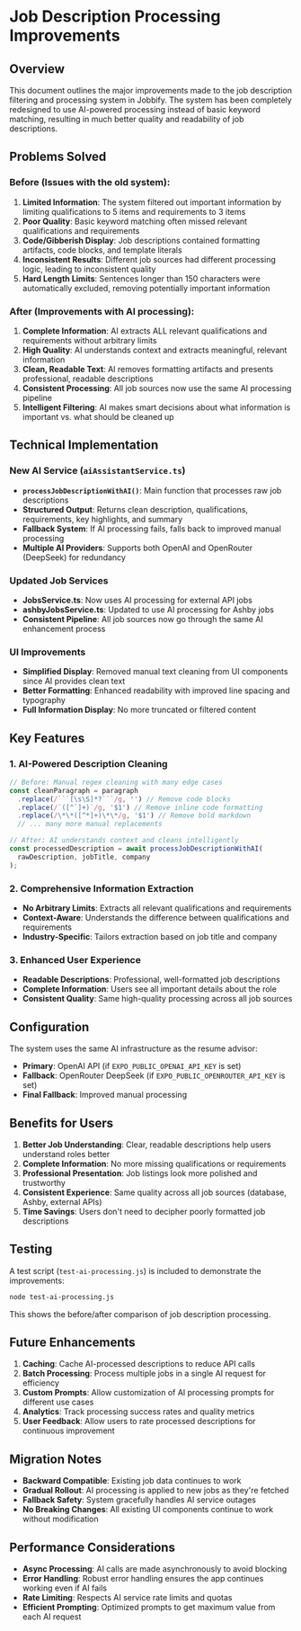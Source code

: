 # Job Description Processing Improvements

## Overview
This document outlines the major improvements made to the job description filtering and processing system in Jobbify. The system has been completely redesigned to use AI-powered processing instead of basic keyword matching, resulting in much better quality and readability of job descriptions.

## Problems Solved

### Before (Issues with the old system):
1. **Limited Information**: The system filtered out important information by limiting qualifications to 5 items and requirements to 3 items
2. **Poor Quality**: Basic keyword matching often missed relevant qualifications and requirements
3. **Code/Gibberish Display**: Job descriptions contained formatting artifacts, code blocks, and template literals
4. **Inconsistent Results**: Different job sources had different processing logic, leading to inconsistent quality
5. **Hard Length Limits**: Sentences longer than 150 characters were automatically excluded, removing potentially important information

### After (Improvements with AI processing):
1. **Complete Information**: AI extracts ALL relevant qualifications and requirements without arbitrary limits
2. **High Quality**: AI understands context and extracts meaningful, relevant information
3. **Clean, Readable Text**: AI removes formatting artifacts and presents professional, readable descriptions
4. **Consistent Processing**: All job sources now use the same AI processing pipeline
5. **Intelligent Filtering**: AI makes smart decisions about what information is important vs. what should be cleaned up

## Technical Implementation

### New AI Service (`aiAssistantService.ts`)
- **`processJobDescriptionWithAI()`**: Main function that processes raw job descriptions
- **Structured Output**: Returns clean description, qualifications, requirements, key highlights, and summary
- **Fallback System**: If AI processing fails, falls back to improved manual processing
- **Multiple AI Providers**: Supports both OpenAI and OpenRouter (DeepSeek) for redundancy

### Updated Job Services
- **JobsService.ts**: Now uses AI processing for external API jobs
- **ashbyJobsService.ts**: Updated to use AI processing for Ashby jobs
- **Consistent Pipeline**: All job sources now go through the same AI enhancement process

### UI Improvements
- **Simplified Display**: Removed manual text cleaning from UI components since AI provides clean text
- **Better Formatting**: Enhanced readability with improved line spacing and typography
- **Full Information Display**: No more truncated or filtered content

## Key Features

### 1. AI-Powered Description Cleaning
```typescript
// Before: Manual regex cleaning with many edge cases
const cleanParagraph = paragraph
  .replace(/```[\s\S]*?```/g, '') // Remove code blocks
  .replace(/`([^`]+)`/g, '$1') // Remove inline code formatting
  .replace(/\*\*([^*]+)\*\*/g, '$1') // Remove bold markdown
  // ... many more manual replacements

// After: AI understands context and cleans intelligently
const processedDescription = await processJobDescriptionWithAI(
  rawDescription, jobTitle, company
);
```

### 2. Comprehensive Information Extraction
- **No Arbitrary Limits**: Extracts all relevant qualifications and requirements
- **Context-Aware**: Understands the difference between qualifications and requirements
- **Industry-Specific**: Tailors extraction based on job title and company

### 3. Enhanced User Experience
- **Readable Descriptions**: Professional, well-formatted job descriptions
- **Complete Information**: Users see all important details about the role
- **Consistent Quality**: Same high-quality processing across all job sources

## Configuration

The system uses the same AI infrastructure as the resume advisor:
- **Primary**: OpenAI API (if `EXPO_PUBLIC_OPENAI_API_KEY` is set)
- **Fallback**: OpenRouter DeepSeek (if `EXPO_PUBLIC_OPENROUTER_API_KEY` is set)
- **Final Fallback**: Improved manual processing

## Benefits for Users

1. **Better Job Understanding**: Clear, readable descriptions help users understand roles better
2. **Complete Information**: No more missing qualifications or requirements
3. **Professional Presentation**: Job listings look more polished and trustworthy
4. **Consistent Experience**: Same quality across all job sources (database, Ashby, external APIs)
5. **Time Savings**: Users don't need to decipher poorly formatted job descriptions

## Testing

A test script (`test-ai-processing.js`) is included to demonstrate the improvements:
```bash
node test-ai-processing.js
```

This shows the before/after comparison of job description processing.

## Future Enhancements

1. **Caching**: Cache AI-processed descriptions to reduce API calls
2. **Batch Processing**: Process multiple jobs in a single AI request for efficiency
3. **Custom Prompts**: Allow customization of AI processing prompts for different use cases
4. **Analytics**: Track processing success rates and quality metrics
5. **User Feedback**: Allow users to rate processed descriptions for continuous improvement

## Migration Notes

- **Backward Compatible**: Existing job data continues to work
- **Gradual Rollout**: AI processing is applied to new jobs as they're fetched
- **Fallback Safety**: System gracefully handles AI service outages
- **No Breaking Changes**: All existing UI components continue to work without modification

## Performance Considerations

- **Async Processing**: AI calls are made asynchronously to avoid blocking
- **Error Handling**: Robust error handling ensures the app continues working even if AI fails
- **Rate Limiting**: Respects AI service rate limits and quotas
- **Efficient Prompting**: Optimized prompts to get maximum value from each AI request
